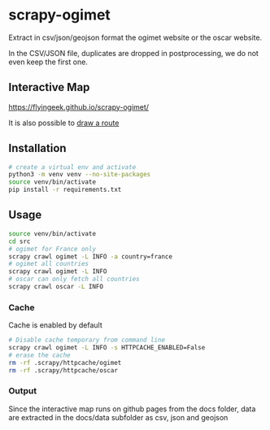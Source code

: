 
# scrapy-ogimet

Extract in csv/json/geojson format the ogimet website or the oscar website.

In the CSV/JSON file, duplicates are dropped in postprocessing,
we do not even keep the first one.

## Interactive Map

https://flyingeek.github.io/scrapy-ogimet/

It is also possible to [draw a route](https://flyingeek.github.io/scrapy-ogimet/index.html#LFPG_LFPB_LFAT_07002_EGXT_03226_03155_03021_04283_BGAS_71665_CWFW_71691_CWST_CWHV_72614_KORF_74699_74783)

## Installation

```sh
# create a virtual env and activate
python3 -m venv venv --no-site-packages
source venv/bin/activate
pip install -r requirements.txt
```

## Usage

```sh
source venv/bin/activate
cd src
# ogimet for France only
scrapy crawl ogimet -L INFO -a country=france
# ogimet all countries
scrapy crawl ogimet -L INFO
# oscar can only fetch all countries
scrapy crawl oscar -L INFO
```

### Cache

Cache is enabled by default

```sh
# Disable cache temporary from command line
scrapy crawl ogimet -L INFO -s HTTPCACHE_ENABLED=False
# erase the cache
rm -rf .scrapy/httpcache/ogimet
rm -rf .scrapy/httpcache/oscar

```

### Output

Since the interactive map runs on github pages from the docs folder,
data are extracted in the docs/data subfolder as csv, json and geojson
